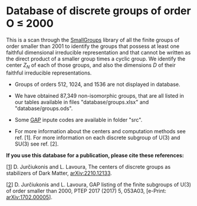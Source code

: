 # Database of discrete groups of order O ≤ 2000
This is a scan through the [SmallGroups](https://www.gap-system.org/Packages/smallgrp.html) library of all the finite groups of order smaller than 2001 to identify the groups that possess at least one faithful dimensional irreducible representation and that cannot be written as the direct product of a smaller group times a cyclic group. We identify the center $Z_N$ of each of those groups, and also the dimensions $D$ of their faithful irreducible representations.

- Groups of orders 512, 1024, and 1536 are not displayed in database.

- We have obtained 87,349 non-isomorphic groups, that are all listed in our tables available in files "database/groups.xlsx" and "database/groups.ods".

- Some [GAP](https://www.gap-system.org) inpute codes are available in folder "src".

- For more information about the centers and computation methods see ref. [1]. For more information on each discrete subgroup of U(3) and SU(3) see ref. [2].

**If you use this database for a publication, please cite these references:**

[[1](https://arxiv.org/abs/2210.12133)] D. Jurčiukonis and L. Lavoura, The centers of discrete groups as stabilizers of Dark Matter, [arXiv:2210.12133](https://arxiv.org/abs/2210.12133).

[[2](https://arxiv.org/abs/1702.00005)] D. Jurčiukonis and L. Lavoura, GAP listing of the finite subgroups of U(3) of order smaller than 2000,  PTEP 2017 (2017) 5, 053A03, [e-Print: [arXiv:1702.00005](https://arxiv.org/abs/1702.00005)].
